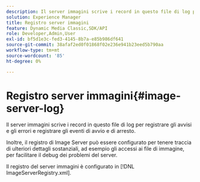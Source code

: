 ```yaml
---
description: Il server immagini scrive i record in questo file di log per registrare gli avvisi e gli errori e registrare gli eventi di avvio e di arresto.
solution: Experience Manager
title: Registro server immagini
feature: Dynamic Media Classic,SDK/API
role: Developer,Admin,User
exl-id: bf5d1e3c-fed3-4145-8b7a-e85b986df641
source-git-commit: 38afaf2ed0f01868f02e236e941b23eed5b790aa
workflow-type: tm+mt
source-wordcount: '85'
ht-degree: 0%

---
```


# Registro server immagini{#image-server-log}

Il server immagini scrive i record in questo file di log per registrare gli avvisi e gli errori e registrare gli eventi di avvio e di arresto.

Inoltre, il registro di Image Server può essere configurato per tenere traccia di ulteriori dettagli sostanziali, ad esempio gli accessi ai file di immagine, per facilitare il debug dei problemi del server.

Il registro del server immagini è configurato in [!DNL ImageServerRegistry.xml].
